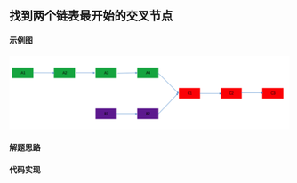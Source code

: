 ##  找到两个链表最开始的交叉节点
#### 示例图
![两个链表相交](https://github.com/chlsmile/note/blob/master/notefile/%E4%B8%A4%E4%B8%AA%E5%8D%95%E9%93%BE%E8%A1%A8%E7%9B%B8%E4%BA%A4.png)
#### 解题思路
#### 代码实现